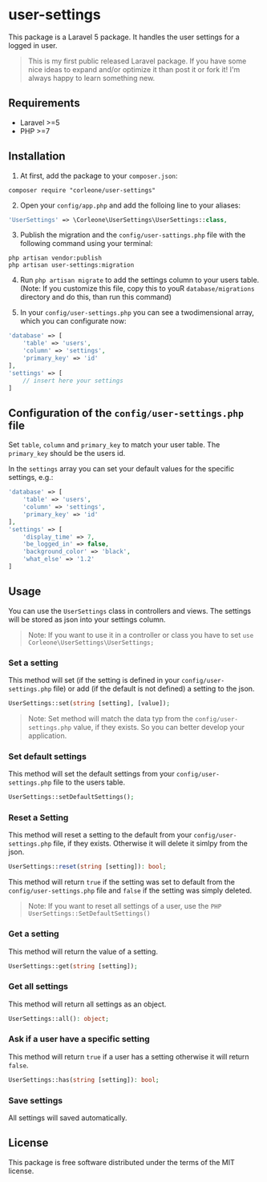 # user-settings

This package is a Laravel 5 package. It handles the user settings for a logged in user.

> This is my first public released Laravel package. If you have some nice ideas to expand and/or optimize it than post it or fork it!
> I'm always happy to learn something new.

## Requirements

  - Laravel >=5
  - PHP >=7

## Installation
1. At first, add the package to your `composer.json`:
```
composer require "corleone/user-settings"
```
2. Open your `config/app.php` and add the folloing line to your aliases:
```PHP
'UserSettings' => \Corleone\UserSettings\UserSettings::class,
```
3. Publish the migration and the `config/user-sattings.php` file with the following command using your terminal:
```
php artisan vendor:publish
php artisan user-settings:migration
```

4. Run `php artisan migrate` to add the settings column to your users table. (Note: If you customize this file, copy this to youR `database/migrations` directory and do this, than run this command)

5. In your `config/user-settings.php` you can see a twodimensional array, which you can configurate now:
```PHP
'database' => [
    'table' => 'users',
    'column' => 'settings',
    'primary_key' => 'id'
],
'settings' => [
    // insert here your settings
]
```

## Configuration of the `config/user-settings.php` file

Set `table`, `column` and `primary_key` to match your user table. The `primary_key` should be the users id.

In the `settings` array you can set your default values for the specific settings, e.g.:
```PHP
'database' => [
    'table' => 'users',
    'column' => 'settings',
    'primary_key' => 'id'
],
'settings' => [
    'display_time' => 7,
    'be_logged_in' => false,
    'background_color' => 'black',
    'what_else' => '1.2'
]
```

## Usage

You can use the `UserSettings` class in controllers and views. The settings will be stored as json into your settings column.
> Note: If you want to use it in a controller or class you have to set 
> `use Corleone\UserSettings\UserSettings;`

### Set a setting
This method will set (if the setting is defined in your `config/user-settings.php` file) or add (if the default is not defined) a setting to the json.
```PHP
UserSettings::set(string [setting], [value]);
```
> Note: Set method will match the data typ from the `config/user-settings.php` value, if they exists. So you can better develop your application.

### Set default settings
This method will set the default settings from your `config/user-settings.php` file to the users table.
```PHP
UserSettings::setDefaultSettings();
```

### Reset a Setting
This method will reset a setting to the default from your `config/user-settings.php` file, if they exists. Otherwise it will delete it simlpy from the json.
```PHP
UserSettings::reset(string [setting]): bool;
```
This method will return `true` if the setting was set to default from the `config/user-settings.php` file and `false` if the setting was simply deleted.

> Note: If you want to reset all settings of a user, use the `PHP UserSettings::SetDefaultSettings()`

### Get a setting
This method will return the value of a setting.
```PHP
UserSettings::get(string [setting]);
```

### Get all settings
This method will return all settings as an object.
```PHP
UserSettings::all(): object;
```

### Ask if a user have a specific setting
This method will return `true` if a user has a setting otherwise it will return `false`.
```PHP
UserSettings::has(string [setting]): bool;
```

### Save settings
All settings will saved automatically.

## License
This package is free software distributed under the terms of the MIT license.
